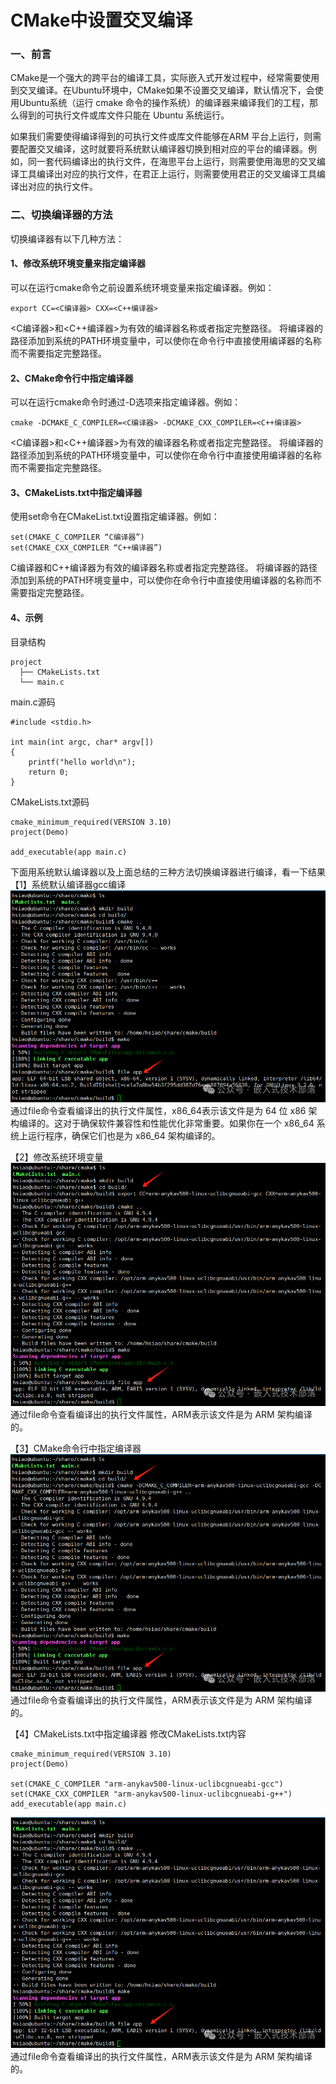 # CMake中设置交叉编译

### 一、前言

CMake是一个强大的跨平台的编译工具，实际嵌入式开发过程中，经常需要使用到交叉编译。在Ubuntu环境中，CMake如果不设置交叉编译，默认情况下，会使用Ubuntu系统（运行 cmake 命令的操作系统）的编译器来编译我们的工程，那么得到的可执行文件或库文件只能在 Ubuntu 系统运行。

如果我们需要使得编译得到的可执行文件或库文件能够在ARM 平台上运行，则需要配置交叉编译，这时就要将系统默认编译器切换到相对应的平台的编译器。例如，同一套代码编译出的执行文件，在海思平台上运行，则需要使用海思的交叉编译工具编译出对应的执行文件，在君正上运行，则需要使用君正的交叉编译工具编译出对应的执行文件。

### 二、切换编译器的方法

切换编译器有以下几种方法：

#### 1、修改系统环境变量来指定编译器

可以在运行cmake命令之前设置系统环境变量来指定编译器。例如：

```
export CC=<C编译器> CXX=<C++编译器>
```

<C编译器>和<C++编译器>为有效的编译器名称或者指定完整路径。
将编译器的路径添加到系统的PATH环境变量中，可以使你在命令行中直接使用编译器的名称而不需要指定完整路径。

#### 2、CMake命令行中指定编译器

可以在运行cmake命令时通过-D选项来指定编译器。例如：

```
cmake -DCMAKE_C_COMPILER=<C编译器> -DCMAKE_CXX_COMPILER=<C++编译器>
```

<C编译器>和<C++编译器>为有效的编译器名称或者指定完整路径。
将编译器的路径添加到系统的PATH环境变量中，可以使你在命令行中直接使用编译器的名称而不需要指定完整路径。

#### 3、CMakeLists.txt中指定编译器

使用set命令在CMakeList.txt设置指定编译器。例如：

```
set(CMAKE_C_COMPILER “C编译器”)
set(CMAKE_CXX_COMPILER “C++编译器”)
```

C编译器和C++编译器为有效的编译器名称或者指定完整路径。
将编译器的路径添加到系统的PATH环境变量中，可以使你在命令行中直接使用编译器的名称而不需要指定完整路径。

#### 4、示例

目录结构

```
project
  ├── CMakeLists.txt
  └── main.c
```

main.c源码

```
#include <stdio.h>

int main(int argc, char* argv[])
{
    printf("hello world\n");
    return 0;
}
```

CMakeLists.txt源码

```
cmake_minimum_required(VERSION 3.10)
project(Demo)

add_executable(app main.c)
```

下面用系统默认编译器以及上面总结的三种方法切换编译器进行编译，看一下结果
【1】系统默认编译器gcc编译
![图片](./assets/640-1752669719728-200.png)
通过file命令查看编译出的执行文件属性，x86_64表示该文件是为 64 位 x86 架构编译的。这对于确保软件兼容性和性能优化非常重要。如果你在一个 x86_64 系统上运行程序，确保它们也是为 x86_64 架构编译的。

【2】修改系统环境变量
![图片](./assets/640-1752669719728-201.png)
通过file命令查看编译出的执行文件属性，ARM表示该文件是为 ARM 架构编译的。

【3】CMake命令行中指定编译器
![图片](./assets/640-1752669719729-202.png)
通过file命令查看编译出的执行文件属性，ARM表示该文件是为 ARM 架构编译的。

【4】CMakeLists.txt中指定编译器
修改CMakeLists.txt内容

```
cmake_minimum_required(VERSION 3.10)
project(Demo)

set(CMAKE_C_COMPILER "arm-anykav500-linux-uclibcgnueabi-gcc")
set(CMAKE_CXX_COMPILER "arm-anykav500-linux-uclibcgnueabi-g++")
add_executable(app main.c)
```

![图片](./assets/640-1752669719729-203.png)
通过file命令查看编译出的执行文件属性，ARM表示该文件是为 ARM 架构编译的。